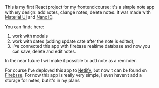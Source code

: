 This is my first React project for my frontend course: it's a simple note app with my design: add notes, change notes, delete notes. It was made with [Material UI](https://mui.com/) and [Nano ID](https://github.com/ai/nanoid).

You can finde here:

1. work with modals;
2. work with dates (adding update date after the note is edited);
3. I've connected this app with firebase realtime database and now you can save, delete and edit notes.

In the near future I will make it possible to add note as a reminder.

For course I've deployed this app to [Netlify](https://react-note-app-fot-itc.netlify.app/), but now it can be found on [Firebase](https://shoshas-note-app.web.app/). For now this app is really very simple, I even haven't add a storage for notes, but it's in my plans.
